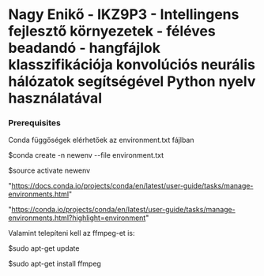 # Nagy Enikő - IKZ9P3 - Intellingens fejlesztő környezetek - féléves beadandó - hangfájlok klasszifikációja konvolúciós neurális hálózatok segítségével Python nyelv használatával

### Prerequisites

Conda függőségek elérhetőek az environment.txt fájlban

$conda create -n newenv --file environment.txt

$source activate newenv

"https://docs.conda.io/projects/conda/en/latest/user-guide/tasks/manage-environments.html"

"https://conda.io/projects/conda/en/latest/user-guide/tasks/manage-environments.html?highlight=environment"

Valamint telepíteni kell az ffmpeg-et is:

$sudo apt-get update

$sudo apt-get install ffmpeg
  






